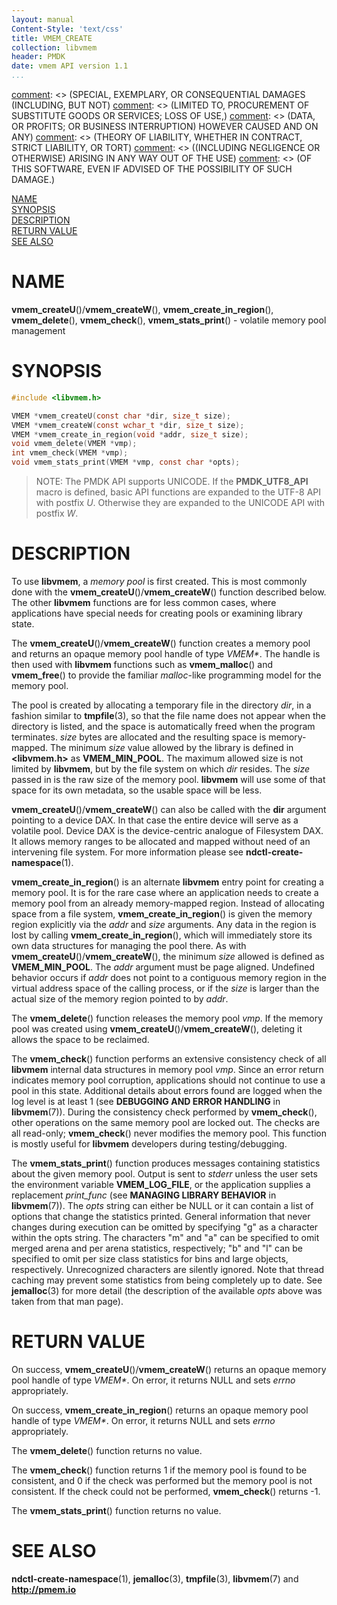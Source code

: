 ```yaml
---
layout: manual
Content-Style: 'text/css'
title: VMEM_CREATE
collection: libvmem
header: PMDK
date: vmem API version 1.1
...
```


[comment]: <> (Copyright 2017, Intel Corporation)

[comment]: <> (Redistribution and use in source and binary forms, with or without)
[comment]: <> (modification, are permitted provided that the following conditions)
[comment]: <> (are met:)
[comment]: <> (    * Redistributions of source code must retain the above copyright)
[comment]: <> (      notice, this list of conditions and the following disclaimer.)
[comment]: <> (    * Redistributions in binary form must reproduce the above copyright)
[comment]: <> (      notice, this list of conditions and the following disclaimer in)
[comment]: <> (      the documentation and/or other materials provided with the)
[comment]: <> (      distribution.)
[comment]: <> (    * Neither the name of the copyright holder nor the names of its)
[comment]: <> (      contributors may be used to endorse or promote products derived)
[comment]: <> (      from this software without specific prior written permission.)

[comment]: <> (THIS SOFTWARE IS PROVIDED BY THE COPYRIGHT HOLDERS AND CONTRIBUTORS)
[comment]: <> ("AS IS" AND ANY EXPRESS OR IMPLIED WARRANTIES, INCLUDING, BUT NOT)
[comment]: <> (LIMITED TO, THE IMPLIED WARRANTIES OF MERCHANTABILITY AND FITNESS FOR)
[comment]: <> (A PARTICULAR PURPOSE ARE DISCLAIMED. IN NO EVENT SHALL THE COPYRIGHT)
[comment]: <> (OWNER OR CONTRIBUTORS BE LIABLE FOR ANY DIRECT, INDIRECT, INCIDENTAL,)
[comment]: <> (SPECIAL, EXEMPLARY, OR CONSEQUENTIAL DAMAGES (INCLUDING, BUT NOT)
[comment]: <> (LIMITED TO, PROCUREMENT OF SUBSTITUTE GOODS OR SERVICES; LOSS OF USE,)
[comment]: <> (DATA, OR PROFITS; OR BUSINESS INTERRUPTION) HOWEVER CAUSED AND ON ANY)
[comment]: <> (THEORY OF LIABILITY, WHETHER IN CONTRACT, STRICT LIABILITY, OR TORT)
[comment]: <> ((INCLUDING NEGLIGENCE OR OTHERWISE) ARISING IN ANY WAY OUT OF THE USE)
[comment]: <> (OF THIS SOFTWARE, EVEN IF ADVISED OF THE POSSIBILITY OF SUCH DAMAGE.)

[comment]: <> (vmem_create.3 -- man page for volatile memory pool management functions)

[NAME](#name)<br />
[SYNOPSIS](#synopsis)<br />
[DESCRIPTION](#description)<br />
[RETURN VALUE](#return-value)<br />
[SEE ALSO](#see-also)<br />


# NAME #

**vmem_createU**()/**vmem_createW**(), **vmem_create_in_region**(), **vmem_delete**(),
**vmem_check**(), **vmem_stats_print**() - volatile memory pool management


# SYNOPSIS #

```c
#include <libvmem.h>

VMEM *vmem_createU(const char *dir, size_t size);
VMEM *vmem_createW(const wchar_t *dir, size_t size);
VMEM *vmem_create_in_region(void *addr, size_t size);
void vmem_delete(VMEM *vmp);
int vmem_check(VMEM *vmp);
void vmem_stats_print(VMEM *vmp, const char *opts);
```


>NOTE: The PMDK API supports UNICODE. If the **PMDK_UTF8_API** macro is
defined, basic API functions are expanded to the UTF-8 API with postfix *U*.
Otherwise they are expanded to the UNICODE API with postfix *W*.


# DESCRIPTION #

To use **libvmem**, a *memory pool* is first created. This is most commonly
done with the **vmem_createU**()/**vmem_createW**() function described below. The other
**libvmem** functions are for less common cases, where applications have
special needs for creating pools or examining library state.

The **vmem_createU**()/**vmem_createW**() function creates a memory pool and returns an opaque
memory pool handle of type *VMEM\**. The handle is then used with **libvmem**
functions such as **vmem_malloc**() and **vmem_free**() to provide the
familiar *malloc*-like programming model for the memory pool.

The pool is created by allocating a temporary file in the directory *dir*,
in a fashion similar to **tmpfile**(3), so that the file name does not appear
when the directory is listed, and the space is automatically freed when the
program terminates. *size* bytes are allocated and the resulting space is
memory-mapped. The minimum *size* value allowed by the library is defined in
**\<libvmem.h\>** as **VMEM_MIN_POOL**. The maximum allowed size is not
limited by **libvmem**, but by the file system on which *dir* resides.
The *size* passed in is the raw size of the memory pool. **libvmem** will
use some of that space for its own metadata, so the usable space will be less.

**vmem_createU**()/**vmem_createW**() can also be called with the **dir** argument pointing to a
device DAX. In that case the entire device will serve as a volatile pool.
Device DAX is the device-centric analogue of Filesystem DAX. It allows memory
ranges to be allocated and mapped without need of an intervening file system.
For more information please see **ndctl-create-namespace**(1).

**vmem_create_in_region**() is an alternate **libvmem** entry point
for creating a memory pool. It is for the rare case where an application
needs to create a memory pool from an already memory-mapped region. Instead of
allocating space from a file system, **vmem_create_in_region**()
is given the memory region explicitly via the *addr* and *size* arguments.
Any data in the region is lost by calling **vmem_create_in_region**(),
which will immediately store its own data structures for managing the pool
there. As with **vmem_createU**()/**vmem_createW**(), the minimum *size* allowed is defined
as **VMEM_MIN_POOL**. The *addr* argument must be page aligned. Undefined
behavior occurs if *addr* does not point to a contiguous memory region in
the virtual address space of the calling process, or if the *size* is larger
than the actual size of the memory region pointed to by *addr*.

The **vmem_delete**() function releases the memory pool *vmp*.
If the memory pool was created using **vmem_createU**()/**vmem_createW**(), deleting it
allows the space to be reclaimed.

The **vmem_check**() function performs an extensive consistency
check of all **libvmem** internal data structures in memory pool *vmp*.
Since an error return indicates memory pool corruption, applications
should not continue to use a pool in this state. Additional details about
errors found are logged when the log level is at least 1 (see **DEBUGGING AND
ERROR HANDLING** in **libvmem**(7)). During the consistency check
performed by **vmem_check**(), other operations on the same memory pool are
locked out. The checks are all read-only; **vmem_check**() never modifies the
memory pool. This function is mostly useful for **libvmem** developers during
testing/debugging.

The **vmem_stats_print**() function produces messages containing statistics
about the given memory pool. Output is sent to *stderr* unless the user
sets the environment variable **VMEM_LOG_FILE**, or the application supplies a
replacement *print_func* (see **MANAGING LIBRARY BEHAVIOR** in **libvmem**(7)).
The *opts* string can either be NULL or it can contain a list of options that
change the statistics printed. General information that never changes
during execution can be omitted by specifying "g" as a character within the
opts string. The characters "m" and "a" can be specified to omit merged arena
and per arena statistics, respectively; "b" and "l" can be specified to omit
per size class statistics for bins and large objects, respectively.
Unrecognized characters are silently ignored. Note that thread caching may
prevent some statistics from being completely up to date. See **jemalloc**(3)
for more detail (the description of the available *opts* above was taken from
that man page).


# RETURN VALUE #

On success, **vmem_createU**()/**vmem_createW**() returns an opaque memory pool handle of type
*VMEM\**. On error, it returns NULL and sets *errno* appropriately.

On success, **vmem_create_in_region**() returns an opaque memory pool handle
of type *VMEM\**. On error, it returns NULL and sets *errno* appropriately.

The **vmem_delete**() function returns no value.

The **vmem_check**() function returns 1 if the memory pool is found to be
consistent, and 0 if the check was performed but the memory pool is not
consistent. If the check could not be performed, **vmem_check**() returns -1.

The **vmem_stats_print**() function returns no value.


# SEE ALSO #

**ndctl-create-namespace**(1), **jemalloc**(3), **tmpfile**(3),
**libvmem**(7) and **<http://pmem.io>**
